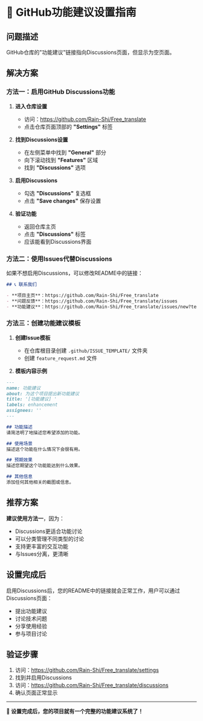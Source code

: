 # 🔧 GitHub功能建议设置指南

## 问题描述
GitHub仓库的"功能建议"链接指向Discussions页面，但显示为空页面。

## 解决方案

### 方法一：启用GitHub Discussions功能

1. **进入仓库设置**
   - 访问：https://github.com/Rain-Shi/Free_translate
   - 点击仓库页面顶部的 **"Settings"** 标签

2. **找到Discussions设置**
   - 在左侧菜单中找到 **"General"** 部分
   - 向下滚动找到 **"Features"** 区域
   - 找到 **"Discussions"** 选项

3. **启用Discussions**
   - 勾选 **"Discussions"** 复选框
   - 点击 **"Save changes"** 保存设置

4. **验证功能**
   - 返回仓库主页
   - 点击 **"Discussions"** 标签
   - 应该能看到Discussions界面

### 方法二：使用Issues代替Discussions

如果不想启用Discussions，可以修改README中的链接：

```markdown
## 📞 联系我们

- **项目主页**：https://github.com/Rain-Shi/Free_translate
- **问题反馈**：https://github.com/Rain-Shi/Free_translate/issues
- **功能建议**：https://github.com/Rain-Shi/Free_translate/issues/new?template=feature_request.md
```

### 方法三：创建功能建议模板

1. **创建Issue模板**
   - 在仓库根目录创建 `.github/ISSUE_TEMPLATE/` 文件夹
   - 创建 `feature_request.md` 文件

2. **模板内容示例**
```markdown
---
name: 功能建议
about: 为这个项目提出新功能建议
title: '[功能建议] '
labels: enhancement
assignees: ''
---

## 功能描述
请简洁明了地描述您希望添加的功能。

## 使用场景
描述这个功能在什么情况下会很有用。

## 预期效果
描述您期望这个功能能达到什么效果。

## 其他信息
添加任何其他相关的截图或信息。
```

## 推荐方案

**建议使用方法一**，因为：
- Discussions更适合功能讨论
- 可以分类管理不同类型的讨论
- 支持更丰富的交互功能
- 与Issues分离，更清晰

## 设置完成后

启用Discussions后，您的README中的链接就会正常工作，用户可以通过Discussions页面：
- 提出功能建议
- 讨论技术问题
- 分享使用经验
- 参与项目讨论

## 验证步骤

1. 访问：https://github.com/Rain-Shi/Free_translate/settings
2. 找到并启用Discussions
3. 访问：https://github.com/Rain-Shi/Free_translate/discussions
4. 确认页面正常显示

---

**🎉 设置完成后，您的项目就有一个完整的功能建议系统了！**
